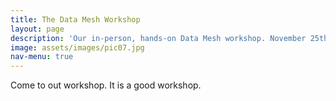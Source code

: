 ```yaml
---
title: The Data Mesh Workshop
layout: page
description: 'Our in-person, hands-on Data Mesh workshop. November 25th in Cologne.'
image: assets/images/pic07.jpg
nav-menu: true
---
```


Come to out workshop. It is a good workshop.
